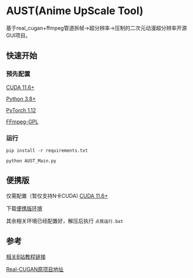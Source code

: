 # AUST(Anime UpScale Tool)
基于real_cugan+ffmpeg管道拆帧->超分辨率->压制的二次元动漫超分辨率开源GUI项目。      

## 快速开始

### 预先配置

[CUDA 11.6+](https://developer.nvidia.com/cuda-downloads)

[Python 3.8+](https://www.python.org/downloads)

[PyTorch 1.12](https://pytorch.org)

[FFmpeg-GPL](https://github.com/BtbN/FFmpeg-Builds/releases)

### 运行

``` pip install -r requirements.txt ```

``` python AUST_Main.py ```

## 便携版

仅需配置（暂仅支持N卡CUDA)  [CUDA 11.6+](https://developer.nvidia.com/cuda-downloads)

下载[便携版环境](https://pan.baidu.com/s/1AQCp-vUy1ROD8jKHEQtE2Q?pwd=Nang)

其余相关环境已经配置好，解压后执行  ```点我运行.bat```

## 参考

[相关B站教程链接](https://www.bilibili.com/read/cv18481177  )

[Real-CUGAN原项目地址](https://github.com/bilibili/ailab/tree/main/Real-CUGAN)
